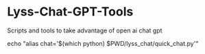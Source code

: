 # Lyss-Chat-GPT-Tools
Scripts and tools to take advantage of open ai chat gpt

echo "alias chat='$(which python) $PWD/lyss_chat/quick_chat.py'"